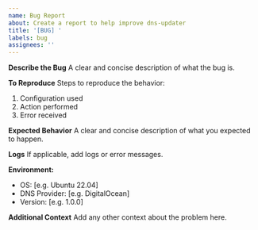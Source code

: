 ```yaml
---
name: Bug Report
about: Create a report to help improve dns-updater
title: '[BUG] '
labels: bug
assignees: ''
---
```


**Describe the Bug**
A clear and concise description of what the bug is.

**To Reproduce**
Steps to reproduce the behavior:
1. Configuration used
2. Action performed
3. Error received

**Expected Behavior**
A clear and concise description of what you expected to happen.

**Logs**
If applicable, add logs or error messages.

**Environment:**
 - OS: [e.g. Ubuntu 22.04]
 - DNS Provider: [e.g. DigitalOcean]
 - Version: [e.g. 1.0.0]

**Additional Context**
Add any other context about the problem here.
